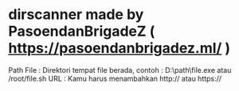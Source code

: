 # dirscanner made by PasoendanBrigadeZ ( https://pasoendanbrigadez.ml/ )

Path File : Direktori tempat file berada, contoh : D:\path\file.exe atau /root/file.sh
URL : Kamu harus menambahkan http:// atau https://
